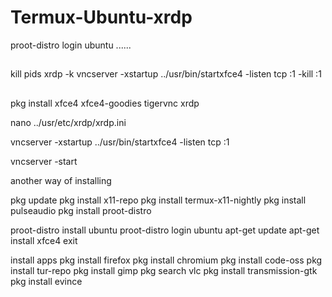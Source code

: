 # Termux-Ubuntu-xrdp

proot-distro login ubuntu
......


##
kill pids
xrdp -k
vncserver -xstartup ../usr/bin/startxfce4 -listen tcp :1 -kill :1


##
pkg install xfce4 xfce4-goodies tigervnc xrdp 

nano ../usr/etc/xrdp/xrdp.ini

vncserver -xstartup ../usr/bin/startxfce4 -listen tcp :1

vncserver -start

another way of installing

pkg update
pkg install x11-repo
pkg install termux-x11-nightly
pkg install pulseaudio
pkg install proot-distro

proot-distro install ubuntu
proot-distro login ubuntu
apt-get update 
apt-get install xfce4
exit

install apps
pkg install firefox
pkg install chromium 
pkg install code-oss
pkg install tur-repo 
pkg install gimp
pkg search vlc
pkg install transmission-gtk
pkg install evince
 